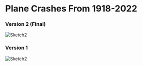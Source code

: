 # Plane Crashes From 1918-2022

### Version 2 (Final)

![Sketch2](https://user-images.githubusercontent.com/106708967/174498742-a73c380d-0505-43bb-b9c7-5c0817b0db3e.jpg)


### Version 1

![Sketch2](https://user-images.githubusercontent.com/106708967/172019298-547ee1ee-94e4-492e-bec0-165e9b9c8738.jpg)


